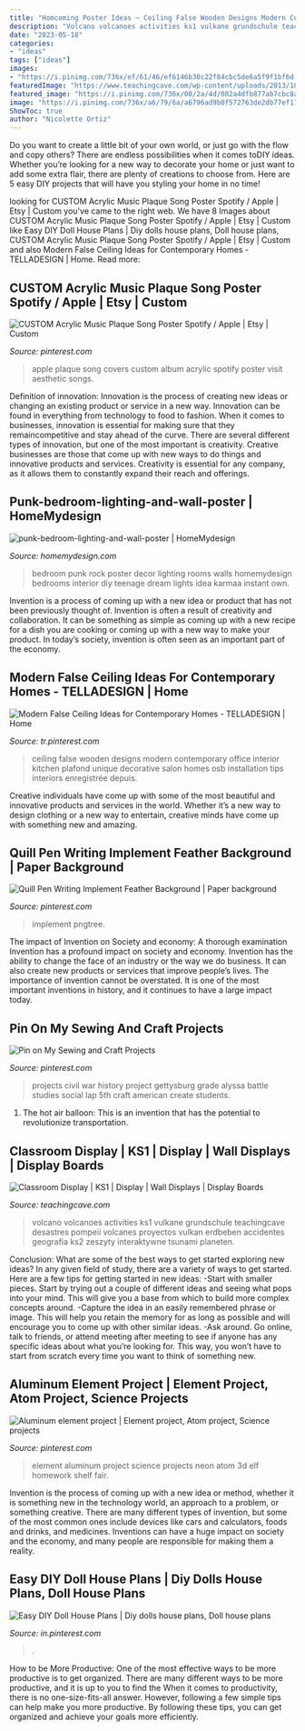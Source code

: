 ```yaml
---
title: "Homcoming Poster Ideas ~ Ceiling False Wooden Designs Modern Contemporary Office Interior Kitchen Plafond Unique Decorative Salon Homes Osb Installation Tips Interiors Enregistrée Depuis"
description: "Volcano volcanoes activities ks1 vulkane grundschule teachingcave desastres pompeii volcanes proyectos vulkan erdbeben accidentes geografía ks2 zeszyty interaktywne tsunami planeten"
date: "2023-05-18"
categories:
- "ideas"
tags: ["ideas"]
images:
- "https://i.pinimg.com/736x/ef/61/46/ef6146b30c22f84cbc5de6a5f9f1bf6d.jpg"
featuredImage: "https://www.teachingcave.com/wp-content/uploads/2013/10/Volcanoes.jpg"
featured_image: "https://i.pinimg.com/736x/08/2a/4d/082a4dfb877ab7cbc8ab322460500be0.jpg"
image: "https://i.pinimg.com/736x/a6/79/6a/a6796ad9b0f572763de2db77ef11e67d.jpg"
ShowToc: true
author: "Nicolette Ortiz"
---
```



Do you want to create a little bit of your own world, or just go with the flow and copy others? There are endless possibilities when it comes toDIY ideas. Whether you’re looking for a new way to decorate your home or just want to add some extra flair, there are plenty of creations to choose from. Here are 5 easy DIY projects that will have you styling your home in no time!

	

		
looking for CUSTOM Acrylic Music Plaque Song Poster Spotify / Apple | Etsy | Custom you've came to the right web. We have 8 Images about CUSTOM Acrylic Music Plaque Song Poster Spotify / Apple | Etsy | Custom like Easy DIY Doll House Plans | Diy dolls house plans, Doll house plans, CUSTOM Acrylic Music Plaque Song Poster Spotify / Apple | Etsy | Custom and also Modern False Ceiling Ideas for Contemporary Homes - TELLADESIGN | Home. Read more:
		
    
## CUSTOM Acrylic Music Plaque Song Poster Spotify / Apple | Etsy | Custom

<img loading=lazy src="https://i.pinimg.com/736x/8d/f8/dd/8df8dd0a9ee1eb66c231998dfd32bd9d.jpg" onerror="this.onerror=null;this.src='https://tse1.mm.bing.net/th?id=OIP.mpQ5cq8bD8nauIMO7F_f5gHaLH&amp;pid=15.1';" alt="CUSTOM Acrylic Music Plaque Song Poster Spotify / Apple | Etsy | Custom">

_Source: pinterest.com_

>apple plaque song covers custom album acrylic spotify poster visit aesthetic songs. 

	

Definition of innovation:
Innovation is the process of creating new ideas or changing an existing product or service in a new way. Innovation can be found in everything from technology to food to fashion. When it comes to businesses, innovation is essential for making sure that they remaincompetitive and stay ahead of the curve. There are several different types of innovation, but one of the most important is creativity. Creative businesses are those that come up with new ways to do things and innovative products and services. Creativity is essential for any company, as it allows them to constantly expand their reach and offerings.

    
## Punk-bedroom-lighting-and-wall-poster | HomeMydesign

<img loading=lazy src="https://homemydesign.com/wp-content/uploads/2014/06/punk-bedroom-lighting-and-wall-poster.jpg" onerror="this.onerror=null;this.src='https://tse2.mm.bing.net/th?id=OIP.SBO0PzYR_p3AwI7NXhe-7gHaE9&amp;pid=15.1';" alt="punk-bedroom-lighting-and-wall-poster | HomeMydesign">

_Source: homemydesign.com_

>bedroom punk rock poster decor lighting rooms walls homemydesign bedrooms interior diy teenage dream lights idea karmaa instant own. 

	

Invention is a process of coming up with a new idea or product that has not been previously thought of. Invention is often a result of creativity and collaboration. It can be something as simple as coming up with a new recipe for a dish you are cooking or coming up with a new way to make your product. In today’s society, invention is often seen as an important part of the economy.

    
## Modern False Ceiling Ideas For Contemporary Homes - TELLADESIGN | Home

<img loading=lazy src="https://i.pinimg.com/736x/08/2a/4d/082a4dfb877ab7cbc8ab322460500be0.jpg" onerror="this.onerror=null;this.src='https://tse3.mm.bing.net/th?id=OIP.CCpN-4d6t8vIqzIkYFAL4AHaJ4&amp;pid=15.1';" alt="Modern False Ceiling Ideas for Contemporary Homes - TELLADESIGN | Home">

_Source: tr.pinterest.com_

>ceiling false wooden designs modern contemporary office interior kitchen plafond unique decorative salon homes osb installation tips interiors enregistrée depuis. 

	

Creative individuals have come up with some of the most beautiful and innovative products and services in the world. Whether it’s a new way to design clothing or a new way to entertain, creative minds have come up with something new and amazing.

    
## Quill Pen Writing Implement Feather Background | Paper Background

<img loading=lazy src="https://i.pinimg.com/736x/a6/79/6a/a6796ad9b0f572763de2db77ef11e67d.jpg" onerror="this.onerror=null;this.src='https://tse3.mm.bing.net/th?id=OIP.T0WSDMT4QeSbrnUxZFlVMgHaLH&amp;pid=15.1';" alt="Quill Pen Writing Implement Feather Background | Paper background">

_Source: pinterest.com_

>implement pngtree. 

	

The impact of Invention on Society and economy: A thorough examination
Invention has a profound impact on society and economy. Invention has the ability to change the face of an industry or the way we do business. It can also create new products or services that improve people’s lives. The importance of invention cannot be overstated. It is one of the most important inventions in history, and it continues to have a large impact today.

    
## Pin On My Sewing And Craft Projects

<img loading=lazy src="https://i.pinimg.com/736x/cf/fb/de/cffbde252515fbec632ad450cd722d59--history-projects-school-projects.jpg" onerror="this.onerror=null;this.src='https://tse4.mm.bing.net/th?id=OIP.apO7zE3AHGN5lWolNzl9-wHaJ4&amp;pid=15.1';" alt="Pin on My Sewing and Craft Projects">

_Source: pinterest.com_

>projects civil war history project gettysburg grade alyssa battle studies social lap 5th craft american create students. 

	

1. The hot air balloon: This is an invention that has the potential to revolutionize transportation.

    
## Classroom Display | KS1 | Display | Wall Displays | Display Boards

<img loading=lazy src="https://www.teachingcave.com/wp-content/uploads/2013/10/Volcanoes.jpg" onerror="this.onerror=null;this.src='https://tse2.mm.bing.net/th?id=OIP.9BjzYoojdNQNSxkmrZVVQgHaJ3&amp;pid=15.1';" alt="Classroom Display | KS1 | Display | Wall Displays | Display Boards">

_Source: teachingcave.com_

>volcano volcanoes activities ks1 vulkane grundschule teachingcave desastres pompeii volcanes proyectos vulkan erdbeben accidentes geografía ks2 zeszyty interaktywne tsunami planeten. 

	

Conclusion: What are some of the best ways to get started exploring new ideas?
In any given field of study, there are a variety of ways to get started. Here are a few tips for getting started in new ideas: 
-Start with smaller pieces. Start by trying out a couple of different ideas and seeing what pops into your mind. This will give you a base from which to build more complex concepts around. 
-Capture the idea in an easily remembered phrase or image. This will help you retain the memory for as long as possible and will encourage you to come up with other similar ideas. 
-Ask around. Go online, talk to friends, or attend meeting after meeting to see if anyone has any specific ideas about what you’re looking for. This way, you won’t have to start from scratch every time you want to think of something new.

    
## Aluminum Element Project | Element Project, Atom Project, Science Projects

<img loading=lazy src="https://i.pinimg.com/736x/3d/b3/4c/3db34cdde7a7e6c61cc87db2ea0782ff--aluminum-element.jpg" onerror="this.onerror=null;this.src='https://tse1.mm.bing.net/th?id=OIP.zmSDG_2IYgTyrtvhMnbnVAHaJ3&amp;pid=15.1';" alt="Aluminum element project | Element project, Atom project, Science projects">

_Source: pinterest.com_

>element aluminum project science projects neon atom 3d elf homework shelf fair. 

	

Invention is the process of coming up with a new idea or method, whether it is something new in the technology world, an approach to a problem, or something creative. There are many different types of invention, but some of the most common ones include devices like cars and calculators, foods and drinks, and medicines. Inventions can have a huge impact on society and the economy, and many people are responsible for making them a reality.

    
## Easy DIY Doll House Plans | Diy Dolls House Plans, Doll House Plans

<img loading=lazy src="https://i.pinimg.com/736x/ef/61/46/ef6146b30c22f84cbc5de6a5f9f1bf6d.jpg" onerror="this.onerror=null;this.src='https://tse3.mm.bing.net/th?id=OIP.8NjyWdahBSnQhSxoATusrgAAAA&amp;pid=15.1';" alt="Easy DIY Doll House Plans | Diy dolls house plans, Doll house plans">

_Source: in.pinterest.com_

>. 

	

How to be More Productive: One of the most effective ways to be more productive is to get organized. There are many different ways to be more productive, and it is up to you to find the
When it comes to productivity, there is no one-size-fits-all answer. However, following a few simple tips can help make you more productive. By following these tips, you can get organized and achieve your goals more efficiently.

